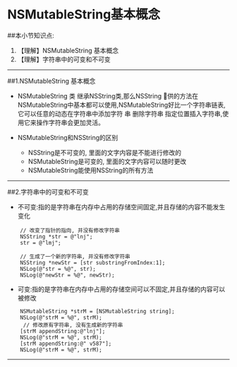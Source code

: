 # NSMutableString基本概念
##本小节知识点:
1. 【理解】NSMutableString 基本概念
2. 【理解】字符串中的可变和不可变

---

##1.NSMutableString 基本概念
- NSMutableString 类 继承NSString类,那么NSString 􏰀供的方法在NSMutableString中基本都可以使用,NSMutableString好比一个字符串链表,它可以任意的动态在字符串中添加字符 串 删除字符串 指定位置插入字符串,使用它来操作字符串会更加灵活。

- NSMutableString和NSString的区别
    + NSString是不可变的, 里面的文字内容是不能进行修改的
    + NSMutableString是可变的, 里面的文字内容可以随时更改
    + NSMutableString能使用NSString的所有方法

---

##2.字符串中的可变和不可变
- 不可变:指的是字符串在内存中占用的存储空间固定,并且存储的内容不能发生变化

```objc
    // 改变了指针的指向, 并没有修改字符串
    NSString *str = @"lnj";
    str = @"lmj";

    // 生成了一个新的字符串, 并没有修改字符串
    NSString *newStr = [str substringFromIndex:1];
    NSLog(@"str = %@", str);
    NSLog(@"newStr = %@", newStr);
```
- 可变:指的是字符串在内存中占用的存储空间可以不固定,并且存储的内容可以被修改

```objc
    NSMutableString *strM = [NSMutableString string];
    NSLog(@"strM = %@", strM);
     // 修改原有字符串, 没有生成新的字符串
    [strM appendString:@"lnj"];
    NSLog(@"strM = %@", strM);
    [strM appendString:@" v587"];
    NSLog(@"strM = %@", strM);
```
---


